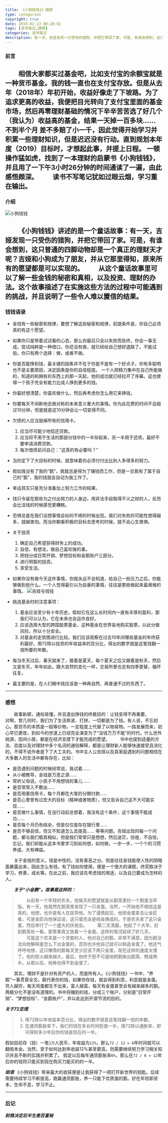 ```yaml
---
title: 《小狗钱钱1》随想
type: categories
copyright: true
date: 2019-02-23 00:28:02
tags: [读书笔记,随想]
categories: 读书笔记
description: 有一天，吉娅发现一只受伤的猎狗，并把它带回了家。可是，有谁会想到，这只普通的四脚动物却是一个真正的理财天才呢？吉娅和小狗成为了朋友，并从它那里得知，原来所有的愿望都是可以实现的。
---
```

### 前言
&emsp;&emsp;相信大家都买过基金吧，比如支付宝的余额宝就是一种货币基金。我的钱一直也在支付宝存放。但是从去年（2018年）年初开始，收益好像走了下坡路。为了追求更高的收益，我便把目光转向了支付宝里面的基金市场，然后再零理财基础的情况下辛辛苦苦选了好几个（我认为）收益高的基金，结果一天掉一百多块……不到半个月 差不多赔了小一千，因此觉得开始学习并积累一些理财知识，但是迟迟没有行动。直到规划本年度（2019）目标时，才想起此事，并提上日程。
一顿操作猛如虎，找到了一本理财的启蒙书《小狗钱钱》，并且用了一下午3小时26分钟的时间通读了一遍，由此感悟颇深。
**&emsp;&emsp;读书不写笔记犹如过眼云烟，学习重在输出。**
---
### 介绍
![小狗钱钱](https://upload-images.jianshu.io/upload_images/2502265-7de9e8ac21b2f5e3.jpg?imageMogr2/auto-orient/strip%7CimageView2/2/w/300 '小狗钱钱')


&emsp;&emsp;《小狗钱钱》讲述的是一个童话故事：有一天，吉娅发现一只受伤的猎狗，并把它带回了家。可是，有谁会想到，这只普通的四脚动物却是一个真正的理财天才呢？吉娅和小狗成为了朋友，并从它那里得知，原来所有的愿望都是可以实现的。
&emsp;&emsp;从这个童话故事里可以了解一些金钱的秘密和真相，以及投资、理财的办法。这个故事描述了在实施这些方法的过程中可能遇到的挑战，并且说明了一些令人难以置信的结果。 
---
### 钱钱语录
- 金钱有一些秘密和规律，要想了解这些秘密和规律，前提条件是，你自己必须真的有这个愿望。

- 如果你只是带着试试看的心态，那么你最后只会以失败而告终，你会一事无成。尝试纯粹是一种借口，你还没有做，就已经给自己想好退路了。不能试验。你只有两个选择：做，或者不做。

- 你是否能挣到钱，最关键的因素并不在于你是不是有一个好点子。你有多聪明也不是主要原因，决定因素是你的自信程度。 一个人把精力集中在自己所能做的，知道的和拥有的东西上的那一天起，他的成功就已经拉开了序幕。这也使得一个孩子完全有能力比成人挣到更多的钱。 

- 你最好想清楚，你喜欢做什么，然后再考虑你怎么用它来挣钱。 

- 你要每天不间断地去做对称的未来意义重大的事情。你为此花费的时间不会超过10分钟，但是就是这10分钟会让一切变得不同。 

- 欠债的人应当毁掉所有的信用卡。   
   1. 应当尽可能少地偿还贷款。   
   2. 应当将不用于生活的那部分钱中的一半存起来，另一半用于还债。最好不要申请消费贷款。   
   3. 每次借债前问自己：“这真的有必要吗？”   

- 当你定下了大目标的时候，就意味着你必须付付出比别人多得多的努力。

- 假如我没有了我的“鹅”，我就总是得为了赚钱而工作，但是一旦我有了属于自己的“鹅”，我的钱就会自动为我工作了。

- 幸运其实只是充分准备加上努力工作的结果。

- 钱只令留在那些为之付出努力的人身边，用非法手段取得不义之财的人，反而会比没钱的时候感觉更糟糕。

- 恐惧总是在我们设想事情会如何不顺的时候出现。我们对失败的可能性想得越多，就越害怕。而当你朝看积极的目标去思考的时候，就不会心生畏惧。

- 关于投资
   1. 确定自己希望获得财务上的成功。   
   2. 自信，有想法，做自己喜欢做的事。   
   3. 把钱分成日常开销、梦想目标和金鹅账户三部分。   
   4. 进行明智的投资。   
   5. 享受生活。

- 如果你没有做今天这件事情，你就永远不会知道，给自己一些压力之后，你能够做到些什么。一个人觉得最引以为自豪的事情，往往是那些做起来最艰难的事情。
![吉娅与钱钱](https://upload-images.jianshu.io/upload_images/2502265-eed7de89c8eeb64e.png?imageMogr2/auto-orient/strip%7CimageView2/2/w/300 '钱钱与吉娅')

- 挑选基金时的注意事项：
   1. 基金应该至少有十年历史。假如它在这么长时间内一直有丰厚的盈利，那我们可以认为，它在未来也会运作良好。   
   2. 应该选择大型的跨国股票基金，这种基金在世界各地购买股票，以此分做风险，所以十分安全。   
   3. 对基金的走势图进行比较。我们应该观察在过去10年间哪些基金的年终获利最好。用72除以投资的年收益率的百分比，得出的数字就是这笔钱翻一倍所要的年数。

- 每当冬天过后，春天就来了，接着是夏天，每个夏天之后又跟着是秋天，然后又是冬天，年年如此。跟大自然的变化一样，交易所里也总有四季更替，循环往复。

- 最主要的是，在人们眼中钱应该是一种再自然、再普通不过的东西了。
---
### 感悟
&emsp;&emsp;故事新颖，通俗易懂，并且道出挣钱的终极目的：让钱变得不再重要。
&emsp;&emsp;对啊，曾几何时，我们为了生活奔波，打拼，一切都是为了钱。有人说，不忘初心。那货币的本质是一般等价物，一定程度上代替了以物易物。一路发展而来，初心早已更改，到如今的世道上已经完全演变为了“没钱万万不能”的时代。什么世外桃源，田间小居，都是在经济支撑下才能完成的愿望。
&emsp;&emsp;书中也提到适量的方法、态度以及对理财中多个名词的通俗解释，都是让理财新人能够快速接受且消化的，不得不说作者是下了大工夫的。书中主人公吉娅以及其家庭遇到的问题相信在大多数人的生活中都有存在，比如：
- 是否遇到问题的时候经常说，我试着……
- 从小被教导，金钱是万恶之源……
- 常听父母说，小孩子不用想钱的事儿……
- 是否常常入不敷出……
- 是否用着信用卡，每个月都在大笔的分期付款……
- 是否心里曾有过宏大的目标（精神或者物质），但又告诉自己这不大可能实现……
- 是否做什么事情，在没行动前总想着，我没有这个条件，这个事情不能成功……
- 是否每个月仍有结余，但是仅仅是存在银行里……
- 是否不够自信，但又不知道怎么去提高……
等等问题。吉娅出现的每一个问题，都与我们极其相似，但是我们常常只是想想，然后迷茫，彷徨，不自信，忘记。我们却能从这本书里学习到如何想，如何做，一步一步，一个个的习惯养成，大有裨益。

&emsp;&emsp;关于金钱的意义。钱是中性的，没有善恶之分。但是往往金钱能使人性的阴暗面暴露出来，因此怎么有钱，有了钱如何使用，便是一个很大的课题，终究取决于学习，修善，成长等。在此之前，我应该先考虑钱的用途，以及自己要成为怎样的人。

***&emsp;&emsp;关于“小金鹅”。故事是这样的：***
>&emsp;&emsp;从前有一个年轻的农夫，他每天的愿望就是从鹅笼里捡一个鹅蛋当早饭。有一天，他竟然在鹅笼里发现了一只金蛋。当然，一开始他不相信这是真的。他想，也许是有人在捉弄他。为了谨慎起见，他把金蛋拿去让金匠看，可是金匠向他保证说，这只蛋完全是纯金铸成的。于是农夫卖了这只金蛋，然后举行了一个盛大的庆祝会。
&emsp;&emsp;第二天清晨，他起了个大早，赶到鹅笼处一看，那里果真又放着一个金蛋。这样的情况延续了好几天。
&emsp;&emsp;可是这个农夫是一个贪婪的人，他对自己的鹅，非常不满意，因为鹅没法向他解释是怎么下出金蛋的，否则也许他自己就可以制造金蛋了。他还气呼呼地想，这只懒惰的鹅每天至少应该下两只金蛋，现在这样的速度太慢了。他的怒火越来越大，最后，他终于怒不可遏地把鹅揪出鹅笼，劈成两半。从那以后，他再也得不到金蛋了。

&emsp;&emsp;其实，理财不是针对有资产的人，而是所有人。《小狗钱钱》一书中，“养鹅”一事贯穿全文。鹅代表你的钱，如果你存钱，就会得到利息，利息就是金蛋。穷人越穷，每天鸡蛋都生不出来，富人越富，每天有金蛋甚至会有越来越多的鹅。两极分化不是没有道理的。书中将赚到的钱，分成三个账户，分别是“日常开销”、“梦想目标”、“金鹅账户”，并以此达到开源节流的目的。

***关于72定理***
>1. 用72除以年收益率百分比，得出的数字就是这笔钱翻一倍的年数。
>2. 在通货膨胀率下，我们的钱在多长时间贬值一半，用72除以通胀率，即可得知多少年后你的钱是现在的一半。

假如目前存（投）一笔`1万`人民币，年收益为`12%`，那么`72 / 12 = 6`年时间就可以翻倍本金。当然，至于如何达到年收益12%甚至更高，则需要继续努力学习相关知识并且不断的实践并积累了。
假定以后每年通货膨胀率`6%`，那么在`72 / 6 = 12`年后你的钱将只能买到现在购买力能买的的一半。

***结语***
《小狗钱钱》带来最大的收获便是让我获得了一把打开新世界的钥匙。后续需要持续学习不断提高，跑赢通货膨胀，养一只能下优质蛋的鹅。好在年轻即资本，生命不息，学习不止。


---
### 后记
***财商决定后半生是否富裕***


 
